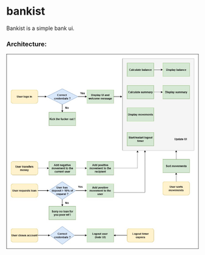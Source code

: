 # bankist

Bankist is a simple bank ui.

### Architecture:

![Bankist Architecture](diagrams/bankist-architecture.jpg)
